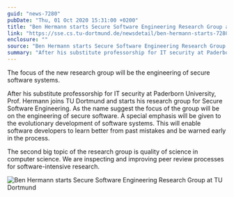 ```yaml
---
guid: "news-7280"
pubDate: "Thu, 01 Oct 2020 15:31:00 +0200"
title: "Ben Hermann starts Secure Software Engineering Research Group at TU Dortmund"
link: "https://sse.cs.tu-dortmund.de/newsdetail/ben-hermann-starts-7280/"
enclosure: ""
source: "Ben Hermann starts Secure Software Engineering Research Group at TU Dortmund"
summary: "After his substitute professorship for IT security at Paderborn University, Prof."
---
```

The focus of the new research group will be the engineering of secure software systems.

After his substitute professorship for IT security at Paderborn University, Prof. Hermann joins TU Dortmund and starts his research group for Secure Software Engineering. As the name suggest the focus of the group will be on the engineering of secure software. A special emphasis will be given to the evolutionary development of software systems. This will enable software developers to learn better from past mistakes and be warned early in the process.

The second big topic of the research group is quality of science in computer science. We are inspecting and improving peer review processes for software-intensive research.

![Ben Hermann starts Secure Software Engineering Research Group at TU Dortmund](/images/news-7280_2.jpg)
